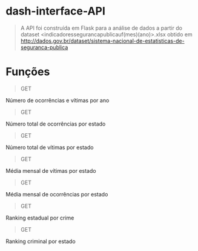 # dash-interface-API

> A API foi construída em Flask para a análise de dados a partir do dataset <indicadoressegurancapublicauf(mes)(ano)>.xlsx obtido em http://dados.gov.br/dataset/sistema-nacional-de-estatisticas-de-seguranca-publica

# Funções

> GET 

Número de ocorrências e vítimas por ano

> GET 

Número total de ocorrências por estado

> GET 

Número total de vítimas por estado

> GET 

Média mensal de vítimas por estado

> GET 

Média mensal de ocorrências por estado

> GET 

Ranking estadual por crime

> GET 

Ranking criminal por estado
